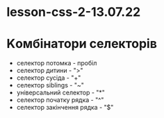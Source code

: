 # lesson-css-2-13.07.22
 # Kомбінатори селекторів
* селектор потомка - пробіл
* селектор дитини - ">"
* селектор сусіда - "+"
* селектор siblings - "~"
* універсальний селектор - "*"
* селектор початку рядка - "^"
* селектор закінчення рядка - "$"